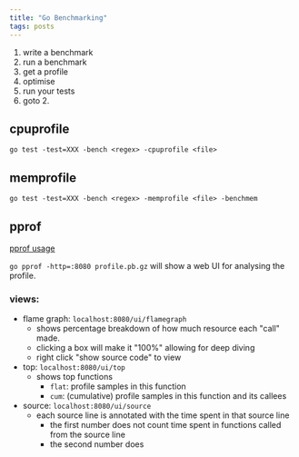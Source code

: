 ```yaml
---
title: "Go Benchmarking"
tags: posts
---
```

1. write a benchmark
2. run a benchmark
3. get a profile
4. optimise
5. run your tests
6. goto 2.

## cpuprofile
`go test -test=XXX -bench <regex> -cpuprofile <file>`

## memprofile
`go test -test=XXX -bench <regex> -memprofile <file> -benchmem`

## pprof 
[pprof usage](https://github.com/google/pprof/blob/main/doc/README.md)

`go pprof -http=:8080 profile.pb.gz`
will show a web UI for analysing the profile.

### views:
- flame graph: `localhost:8080/ui/flamegraph`
	- shows percentage breakdown of how much resource each "call" made.
	- clicking a box will make it "100%" allowing for deep diving
	- right click "show source code" to view 
- top: `localhost:8080/ui/top`
	- shows top functions
		- `flat`: profile samples in this function
		- `cum`: (cumulative) profile samples in this function and its callees
- source: `localhost:8080/ui/source`
	- each source line is annotated with the time spent in that source line
		 - the first number does not count time spent in functions called from the source line
		 - the second number does